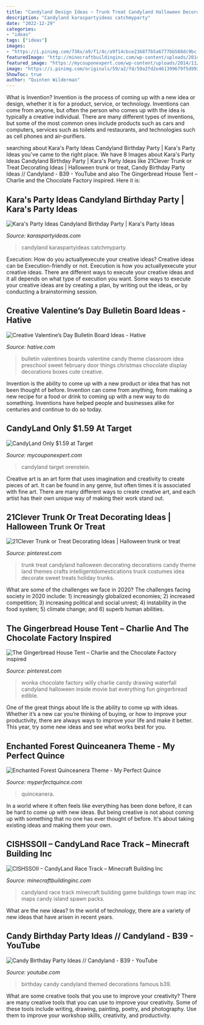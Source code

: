 ```yaml
---
title: "Candyland Design Ideas ~ Trunk Treat Candyland Halloween Decorating Decorations Candy Theme Land Themes Crafts Intelligentdomestications Truck Costumes Idea Decorate Sweet Treats Holiday Trunks"
description: "Candyland karaspartyideas catchmyparty"
date: "2022-12-29"
categories:
- "ideas"
tags: ["ideas"]
images:
- "https://i.pinimg.com/736x/a9/f1/4c/a9f14cbce236877b5a6777bb588dc9bc--wonka-chocolate-chocolate-party.jpg?b=t"
featuredImage: "http://minecraftbuildinginc.com/wp-content/uploads/2014/08/CISHSSOII-CandyLand-Race-Track-minecraft-building-ideas-game.jpg"
featured_image: "https://mycouponexpert.com/wp-content/uploads/2014/11/orenstein_boardbox_post.jpg"
image: "https://i.pinimg.com/originals/59/a2/fd/59a2fd2e461399679f5d993f2ef19c00.jpg"
ShowToc: true
author: "Quinten Wilderman"
---
```



What is Invention?
Invention is the process of coming up with a new idea or design, whether it is for a product, service, or technology. Inventions can come from anyone, but often the person who comes up with the idea is typically a creative individual. There are many different types of inventions, but some of the most common ones include products such as cars and computers, services such as toilets and restaurants, and technologies such as cell phones and air-purifiers.

	

		
searching about Kara&#039;s Party Ideas Candyland Birthday Party | Kara&#039;s Party Ideas you've came to the right place. We have 8 Images about Kara&#039;s Party Ideas Candyland Birthday Party | Kara&#039;s Party Ideas like 21Clever Trunk or Treat Decorating Ideas | Halloween trunk or treat, Candy Birthday Party Ideas // Candyland - B39 - YouTube and also The Gingerbread House Tent – Charlie and the Chocolate Factory inspired. Here it is:
		
    
## Kara&#039;s Party Ideas Candyland Birthday Party | Kara&#039;s Party Ideas

<img loading=lazy src="https://karaspartyideas.com/wp-content/uploads/2020/03/Candyland-Birthday-Party-via-Karas-Party-Ideas-KarasPartyIdeas.com1_.jpg" onerror="this.onerror=null;this.src='https://tse2.mm.bing.net/th?id=OIP.xSkbXl4iqxf6rG1G6RUODgHaLH&amp;pid=15.1';" alt="Kara&#039;s Party Ideas Candyland Birthday Party | Kara&#039;s Party Ideas">

_Source: karaspartyideas.com_

>candyland karaspartyideas catchmyparty. 

	

Execution: How do you actuallyexecute your creative ideas?
Creative ideas can be Execution-friendly or not. Execution is how you actuallyexecute your creative ideas. There are different ways to execute your creative ideas and it all depends on what type of execution you want. Some ways to execute your creative ideas are by creating a plan, by writing out the ideas, or by conducting a brainstorming session.

    
## Creative Valentine’s Day Bulletin Board Ideas - Hative

<img loading=lazy src="https://hative.com/wp-content/uploads/2015/01/valentines-day-bulletin-board/11-valentines-day-bulletin-board.jpg" onerror="this.onerror=null;this.src='https://tse4.mm.bing.net/th?id=OIP.fM_fXQzqdfy6RvmgEMjQ0gHaE6&amp;pid=15.1';" alt="Creative Valentine’s Day Bulletin Board Ideas - Hative">

_Source: hative.com_

>bulletin valentines boards valentine candy theme classroom idea preschool sweet february door things christmas chocolate display decorations boxes cute creative. 

	

Invention is the ability to come up with a new product or idea that has not been thought of before. Invention can come from anything, from making a new recipe for a food or drink to coming up with a new way to do something. Inventions have helped people and businesses alike for centuries and continue to do so today.

    
## CandyLand Only $1.59 At Target

<img loading=lazy src="https://mycouponexpert.com/wp-content/uploads/2014/11/orenstein_boardbox_post.jpg" onerror="this.onerror=null;this.src='https://tse2.mm.bing.net/th?id=OIP.kdZY_Tx9VsuxjNTqdh6VLwHaEg&amp;pid=15.1';" alt="CandyLand Only $1.59 at Target">

_Source: mycouponexpert.com_

>candyland target orenstein. 

	

Creative art is an art form that uses imagination and creativity to create pieces of art. It can be found in any genre, but often times it is associated with fine art. There are many different ways to create creative art, and each artist has their own unique way of making their work stand out.

    
## 21Clever Trunk Or Treat Decorating Ideas | Halloween Trunk Or Treat

<img loading=lazy src="https://i.pinimg.com/originals/59/a2/fd/59a2fd2e461399679f5d993f2ef19c00.jpg" onerror="this.onerror=null;this.src='https://tse1.mm.bing.net/th?id=OIP.zTuZIp55V4Pajvj_ssrAvgHaHa&amp;pid=15.1';" alt="21Clever Trunk or Treat Decorating Ideas | Halloween trunk or treat">

_Source: pinterest.com_

>trunk treat candyland halloween decorating decorations candy theme land themes crafts intelligentdomestications truck costumes idea decorate sweet treats holiday trunks. 

	

What are some of the challenges we face in 2020?
The challenges facing society in 2020 include: 1) increasingly globalized economies; 2) increased competition; 3) increasing political and social unrest; 4) instability in the food system; 5) climate change; and 6) superb human abilities.

    
## The Gingerbread House Tent – Charlie And The Chocolate Factory Inspired

<img loading=lazy src="https://i.pinimg.com/736x/a9/f1/4c/a9f14cbce236877b5a6777bb588dc9bc--wonka-chocolate-chocolate-party.jpg?b=t" onerror="this.onerror=null;this.src='https://tse1.mm.bing.net/th?id=OIP.N-Tx7KreWsuBgW_xrKRm1QHaEg&amp;pid=15.1';" alt="The Gingerbread House Tent – Charlie and the Chocolate Factory inspired">

_Source: pinterest.com_

>wonka chocolate factory willy charlie candy drawing waterfall candyland halloween inside movie bat everything fun gingerbread edible. 

	

One of the great things about life is the ability to come up with ideas. Whether it’s a new car you’re thinking of buying, or how to improve your productivity, there are always ways to improve your life and make it better. This year, try some new ideas and see what works best for you.

    
## Enchanted Forest Quinceanera Theme - My Perfect Quince

<img loading=lazy src="https://myperfectquince.com/wp-content/uploads/2014/05/Enchanted.jpg" onerror="this.onerror=null;this.src='https://tse2.mm.bing.net/th?id=OIP.E8DqTiA7U7zt2f33MbM07wHaLH&amp;pid=15.1';" alt="Enchanted Forest Quinceanera Theme - My Perfect Quince">

_Source: myperfectquince.com_

>quinceanera. 

	

In a world where it often feels like everything has been done before, it can be hard to come up with new ideas. But being creative is not about coming up with something that no one has ever thought of before. It's about taking existing ideas and making them your own.

    
## CISHSSOII – CandyLand Race Track – Minecraft Building Inc

<img loading=lazy src="http://minecraftbuildinginc.com/wp-content/uploads/2014/08/CISHSSOII-CandyLand-Race-Track-minecraft-building-ideas-game.jpg" onerror="this.onerror=null;this.src='https://tse4.mm.bing.net/th?id=OIP.WxhzTmQ6ke0SPBP-VE44AAHaEK&amp;pid=15.1';" alt="CISHSSOII – CandyLand Race Track – Minecraft Building Inc">

_Source: minecraftbuildinginc.com_

>candyland race track minecraft building game buildings town map inc maps candy island spawn packs. 

	

What are the new ideas?
In the world of technology, there are a variety of new ideas that have arisen in recent years.

    
## Candy Birthday Party Ideas // Candyland - B39 - YouTube

<img loading=lazy src="https://i.ytimg.com/vi/RDGBTZYM3GA/maxresdefault.jpg" onerror="this.onerror=null;this.src='https://tse4.mm.bing.net/th?id=OIP.MJNzotOcZfqWdaC4eqiiswHaEK&amp;pid=15.1';" alt="Candy Birthday Party Ideas // Candyland - B39 - YouTube">

_Source: youtube.com_

>birthday candy candyland themed decorations famous b39. 

	

What are some creative tools that you use to improve your creativity?
There are many creative tools that you can use to improve your creativity. Some of these tools include writing, drawing, painting, poetry, and photography. Use them to improve your workshop skills, creativity, and productivity.

